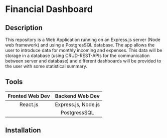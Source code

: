 # Financial Dashboard

## Description
This repository is a Web Application running on an Express.js server (Node web framework) and using a PostgresSQL database. The app allows the user to introduce data for monthly incoming and expenses. This data will be storage in a database (using CRUD-REST-APIs for the communication between server and database) and different dashboards will be provided to the user with some statistical summary.   

## Tools


|**Fronted Web Dev**| **Backend Web Dev** |
| :---: | :---: |
|React.js |Express.js, Node.js | 
| |PostgressSQL  | 


## Installation 
